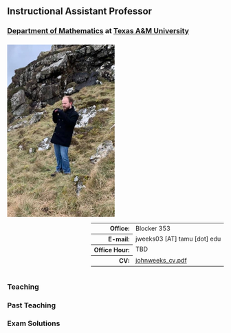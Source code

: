 <!-- <html xmlns="http://www.w3.org/1999/xhtml" xml:lang="en"> -->

<!-- ==================== DEFINE DOCUMENT VARS HERE ==================== -->
<!-- ========== In this section change YOUR NAME to your name ========== -->
<html lang="en-US"><head><meta http-equiv="Content-Type" content="text/html; charset=UTF-8">
 </head>

<body>
<!--#include virtual="/includes/1colUser.inc.html" -->

<!-- ==================== BEGIN YOUR CONTENT HERE ==================== -->

<h2>Instructional Assistant Professor</h2>
<h3><a href="https://math.tamu.edu/">Department of Mathematics</a> at <a href="https://tamu.edu/">Texas A&M University</a></h3>

<div>
<div style="float:left;">
<!-- Photograph -->
<img src="./photos/jweeks1.jpg" alt="[PHOTO]"
     style="position:relative;float:left;padding-right:5px;padding-top:5px;width:250px;height:400px"/>
 </div>
<div style="float:right;">
<!-- Contact info -->
<table>
<tr><!-- Office -->
<th style="text-align: right">Office:</th>
<td>Blocker 353</td>
</tr>
<tr><!-- Obfuscate your e-mail address to reduce spam -->
<th style="text-align: right">E-mail:</th>
<td>jweeks03 [AT] tamu [dot] edu</td>
</tr>
<tr><!-- Office Hours -->
<th style="text-align: right;vertical-align:top">Office Hour:</th>
<td style="vertical-align: top">
TBD
</td>
</tr>
<tr><!-- Link to your CV -->
<th style="text-align: right">CV:</th>
<td><a href="johnweeks_cv.pdf">johnweeks_cv.pdf</a></td>
<!-- <td><a href="misc/cv.pdf">John Weeks</a></td> -->
</tr>
</table>
</div>
 </div>

<!-- Break -->
<p><br style="clear: both;"/></p>


<h3>Teaching</h3>
<ul style="margin-top: 2px">
<!--
  Link to your teaching pages.
  Create new sub directories mathMMM_2014c and mathNNN_2014a
  under your public_html directory for Fall and Spring, 2014,
  respectively.  Create index.html files in each directory.
  -->
<!-- <li><a href="20f142/index.html">MATH-142-504 Fall 2020</a></li> -->
</ul>

<h3>Past Teaching</h3>
<ul style="margin-top: 2px">
<!-- <li><a href="20s142/index.html">MATH-142-504 Spring 2020</a></li> -->
</ul>

<h3>Exam Solutions</h3>
<ul style="margin-top: 2px">
<!-- <li><a href="algebra/algebra.pdf">MATH-653/4 Solutions (Updated 6/23/18)</a></li> -->
</ul>

